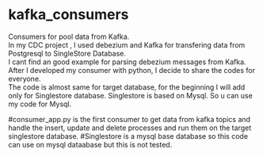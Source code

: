 # kafka_consumers
Consumers for pool data from Kafka.  
In my CDC project , I used debezium and Kafka for transfering data from Postgresql to SingleStore Database.  
I cant find an good example for parsing debezium messages from Kafka.  
After I developed my consumer with python, I decide to share the codes for everyone.  
The code is almost same for target database, for the beginning I will add only for Singlestore database. Singlestore is based on Mysql. So u can use my code for Mysql.  


#consumer_app.py is the first consumer to get data from kafka topics and handle the insert, update and delete processes and run them on the target singlestore database.
#Singlestore is a mysql base database so this code can use on mysql dataabase but this is not tested.
